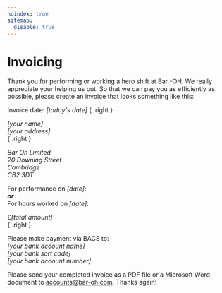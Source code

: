 ```yaml
---
noindex: true
sitemap:
  disable: true
---
```


# Invoicing

Thank you for performing or working a hero shift at Bar -OH.  We
really appreciate your helping us out.  So that we can pay you as
efficiently as possible, please create an invoice that looks something
like this:

<article class="invoice">

Invoice date: *[today's date]*
{ .right }

*[your name]*<br/>
*[your address]*<br/>
{ .right }

<address>
Bar Oh Limited<br/>
20 Downing Street<br/>
Cambridge<br/>
CB2 3DT
</address>

For performance on *[date]*:<br/>
***or*** <br/>
For hours worked on *[date]*:

£*[total amount]*<br/>
{ .right }

Please make payment via BACS to:<br/>
*[your bank account name]*<br/>
*[your bank sort code]*<br/>
*[your bank account number]*

</article>

Please send your completed invoice as a PDF file or a Microsoft Word
document to accounts@bar-oh.com.  Thanks again!
